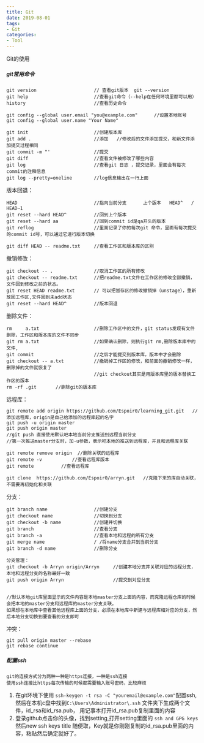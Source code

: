 ```yaml
---
title: Git
date: 2019-08-01
tags:
- Git
categories:
- Tool
---
```

Git的使用
<!-- more -->

##### git常用命令

    git version    	                // 查看git版本  git --version
    git help 		                //查看git命令（--help在任何环境里都可以用）
    history 		                //查看历史命令
   
    git config --global user.email "you@example.com"      //设置本地账号
    git config --global user.name "Your Name"
    
    git init 		                //创建版本库
    git add .		                //添加   //修改后的文件添加提交，和新文件添加提交过程相同
    git commit -m "'                //提交
    git diff 		                //查看文件被修改了哪些内容
    git log  		                //查看git 日志 ，提交记录，里面会有每次commit的注释信息
    git log --pretty=oneline        //log信息输出在一行上面
    
版本回退：

    HEAD                            //指向当前分支      上个版本   HEAD^   /    HEAD~1
    git reset --hard HEAD^          //回到上个版本
    git reset --hard aa             //回到commit id是qa开头的版本
    git reflog                      //里面记录了你的每次git 命令，里面有每次提交的commit id号，可以通过它进行版本切换
    
    git diff HEAD -- readme.txt     //查看工作区和版本库的区别
    
撤销修改：

    git checkout -- .               //取消工作区的所有修改
    git checkout -- readme.txt      //把readme.txt文件在工作区的修改全部撤销，文件回到修改之前的状态。
    git reset HEAD readme.txt       // 可以把暂存区的修改撤销掉（unstage），重新放回工作区,文件回到未add状态    
    git reset --hard HEAD^          //版本回退
    
删除文件：

    rm     a.txt  	                //删除工作区中的文件，git status发现有文件删除，工作区和版本库的文件不同步
    git rm a.txt                    //如果确认删除，则执行git rm,删除版本库中的文件,
    git commit                      //之后才能提交到版本库，版本中才会删除
    git checkout -- a.txt           //撤销掉工作区的修改，和前面的撤销修改一样，删除掉的文件就恢复了
                                    //git checkout其实是用版本库里的版本替换工作区的版本
    rm -rf .git       //删除git的版本库
    
    
远程库：

    git remote add origin https://github.com/Espoir0/learning_git.git   //添加远程库，origin是自己给添加的远程库起的名字
    git push -u origin master
    git push origin master
    //git push 直接使用默认吧本地当前分支推送到远程当前分支
    //第一次推送master分支时，加-u参数，表示吧本地的推送到远程库，并且和远程库关联
    
    git remote remove origin  //删除关联的远程库
    git remote -v           //查看远程库版本
    git remote 		    //查看远程库
    
    git clone  https://github.com/Espoir0/arryn.git   //克隆下来的库自动关联，不需要再初始化和关联
    
分支：

    git branch name                 //创建分支
    git checkout name               //切换到分支
    git checkout -b name            //创建并切换
    git branch                      //查看分支
    git branch -a                   //查看本地和远程的所有分支
    git merge name                  / /将name分支合并到当前分支
    git branch -d name              //删除分支
    
    分支管理：
    git checkout -b Arryn origin/Arryn     //创建本地分支并关联对应的远程分支，本地和远程分支的名称最好一致  
    git push origin Arryn                  //提交到对应分支
    
    
    //默认本地git库里面显示的文件内容是本地master分支上面的内容，而克隆远程仓库的时候会把本地的master分支和远程库的master分支关联。
    如果想在本地库中查看其他远程库上面的分支，必须在本地库中新建与远程库相对应的分支，然后本地分支切换到要查看的分支即可
    
    
冲突： 
    
    git pull origin master --rebase       
    git rebase continue
    
##### 配置ssh
    
    git的连接方式分为两种一种是https连接，一种是ssh连接
    使用ssh连接比https每次传输的时候都需要输入账号密码，比较麻烦
    
1. 在git环境下使用 ` ssh-keygen -t rsa -C "youremail@example.com" `配置ssh,
  然后在本机c盘中找到`C:\Users\Administrator\.ssh` 文件夹下生成两个文件，id_rsa和id_rsa.pub，
  用记事本打开id_rsa.pub复制里面的内容
2. 登录github点击你的头像，找到setting,打开setting里面的 `ssh and GPG keys`  然后new ssh keys
title 随便取，Key就是你刚刚复制的id_rsa.pub里面的内容，粘贴然后确定就好了。 